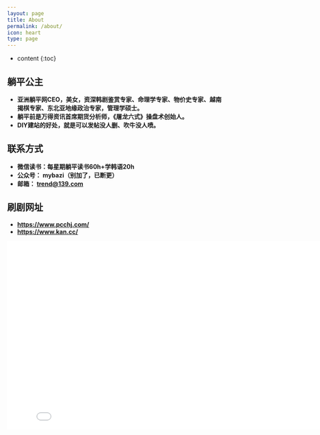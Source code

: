 ```yaml
---
layout: page
title: About
permalink: /about/
icon: heart
type: page
---
```


* content
{:toc}

## 躺平公主
* **亚洲躺平网CEO，美女，资深韩剧鉴赏专家、命理学专家、物价史专家、越南揭棋专家、东北亚地缘政治专家，管理学硕士。**
* **躺平前是万得资讯首席期货分析师，《屠龙六式》操盘术创始人。**
* **DIY建站的好处，就是可以发帖没人删、吹牛没人喷。**
## 联系方式
* **微信读书：每星期躺平读书60h+学韩语20h**
* **公众号： mybazi（别加了，已断更）**
* **邮箱： trend@139.com**
## 刷剧网址
* **https://www.pcchj.com/**
* **https://www.kan.cc/**
<iframe frameborder="0" width="825" height="440" iframe src="//player.bilibili.com/player.html?aid=18808058&bvid=BV1vW411e7Z7&cid=30675519&page=1" scrolling="no" border="0" frameborder="no" framespacing="0" allowfullscreen="true"> </iframe>
